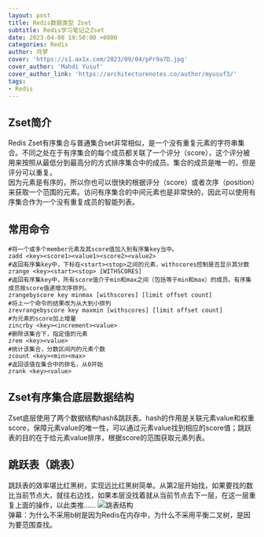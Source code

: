 ```yaml
---
layout: post
title: Redis数据类型 Zset
subtitle: Redis学习笔记之Zset
date: 2023-04-08 19:50:00 +0800
categories: Redis
author: 月梦
cover: 'https://s1.ax1x.com/2023/09/04/pPr9a7D.jpg'
cover_author: 'Mahdi Yusuf'
cover_author_link: 'https://architecturenotes.co/author/myusuf3/'
tags: 
- Redis  
---
```


## Zset简介
Redis Zset有序集合与普通集合set非常相似，是一个没有重复元素的字符串集合。不同之处在于有序集合的每个成员都关联了一个评分（score），这个评分被用来按照从最低分到最高分的方式排序集合中的成员。集合的成员是唯一的，但是评分可以重复。  
因为元素是有序的，所以你也可以很快的根据评分（score）或者次序（position）来获取一个范围的元素。访问有序集合的中间元素也是非常快的，因此可以使用有序集合作为一个没有重复成员的智能列表。

## 常用命令
```
#将一个或多个member元素及其score值加入到有序集key当中。
zadd <key><score1><value1><score2><value2>
#返回有序集key中，下标在<start><stop>之间的元素，withscores控制是否显示其分数
zrange <key><start><stop> [WITHSCORES]
#返回有序集key中，所有score值介于min和max之间（包括等于min和max）的成员。有序集成员按score值递增次序排列。
zrangebyscore key minmax [withscores] [limit offset count]
#将上一个命令的结果改为从大到小排列
zrevrangebyscore key maxmin [withscores] [limit offset count]
#为元素的score加上增量
zincrby <key><increment><value>
#删除该集合下，指定值的元素
zrem <key><value>
#统计该集合，分数区间内的元素个数
zcount <key><min><max>
#返回该值在集合中的排名，从0开始
zrank <key><value>
```
## Zset有序集合底层数据结构
Zset底层使用了两个数据结构hash&跳跃表。hash的作用是关联元素value和权重score，保障元素value的唯一性，可以通过元素value找到相应的score值；跳跃表的目的在于给元素value排序，根据score的范围获取元素列表。

## 跳跃表（跳表）
跳跃表的效率堪比红黑树，实现远比红黑树简单。从第2层开始找，如果要找的数比当前节点大，就往右边找，如果本层没找着就从当前节点去下一层，在这一层重复上面的操作，以此类推......
![跳表结构](https://github.com/lim-yoona/lim-yoona.github.io/blob/master/images/%E8%B7%B3%E8%A1%A8%E5%9B%BE%E8%A7%A3.jpg?raw=true)  
弹幕：为什么不采用b树是因为Redis在内存中，为什么不采用平衡二叉树，是因为要范围查找。
